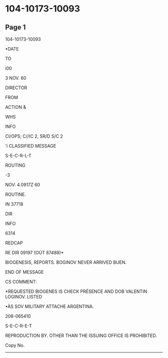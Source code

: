 # 104-10173-10093

## Page 1

104-10173-10093

•DATE

TO

i00

3 NOV. 60

DIRECTOR

FROM

ACTION &

WHS

INFO

CI/OPS; C//IC 2, SR/D S/C 2

'i CLASSIFIED MESSAGE

S-E-C-R-L-T

ROUTING

-3

NOV: 4.0917Z 60

ROUTINE.

IN 37718

DIR

INFO

6314

REDCAP

RE DIR 09197 (OÚT 87488)*

BIOGENESIS, REPORTS. BOGINOV NEVER ARRIVED BUEN.

END OF MESSAGE

CS COMMENT:

*REQUESTED BIOGENES IS CHECK PRÉSENCE AND DOB VALENTIN LOGINOV. LISTED

•ÀS SOV MILITARY ATTACHE ARGENTINA.

208-065410

S-E-C-R-E-T

REPRODUCTION BY. OTHER THAN THE ISSUING OFFICE IS PROHIBITED.

Copy No.

---

